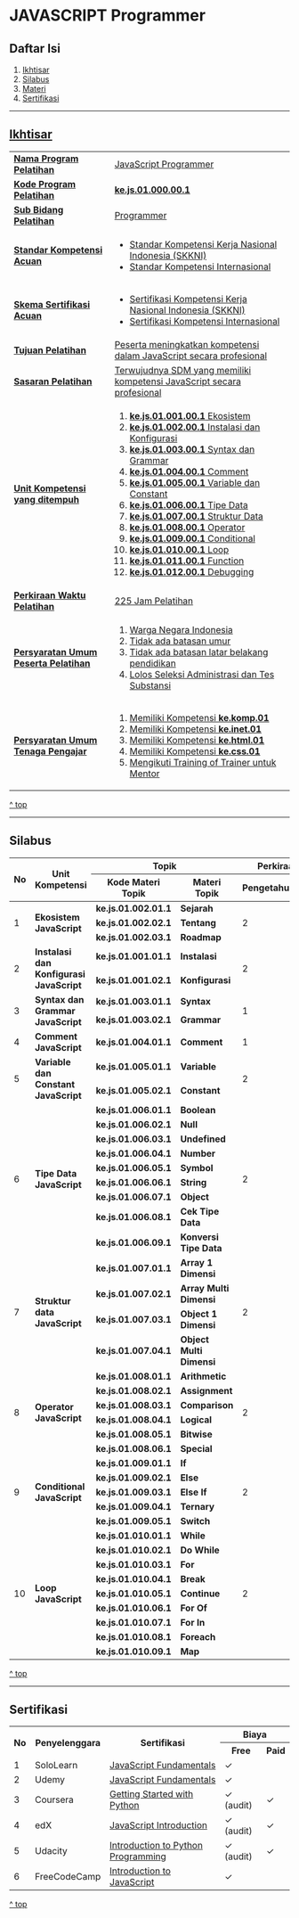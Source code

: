 <h1>JAVASCRIPT Programmer</h1>

<h2 id="daftar-isi">Daftar Isi</h2>

<ol>
  <li><a href="#ikhtisar" title="Ikhtisar">Ikhtisar</li>
  <li><a href="#silabus" title="Silabus">Silabus</li>
  <li><a href="#materi" title="Materi">Materi</li>
  <li><a href="#sertifikasi" title="">Sertifikasi</li>
</ol>

<hr>

<h2 id="ikhtisar">Ikhtisar</h2>

<table>
  <tbody>
    <tr>
      <td><strong>Nama Program Pelatihan</strong></td>
      <td>JavaScript Programmer</td>
    </tr>
    <tr>
      <td><strong>Kode Program Pelatihan</strong></td>
      <td><strong>ke.js.01.000.00.1</strong></td>
    </tr>
    <tr>
      <td><strong>Sub Bidang Pelatihan</strong></td>
      <td>Programmer</td>
    </tr>
    <tr>
      <td><strong>Standar Kompetensi Acuan</strong></td>
      <td>
        <ul>
          <li>Standar Kompetensi Kerja Nasional Indonesia (SKKNI)</li>
          <li>Standar Kompetensi Internasional</li>
        </ul>
      </td>
    </tr>
    <tr>
      <td><strong>Skema Sertifikasi Acuan</strong></td>
      <td>
        <ul>
          <li>Sertifikasi Kompetensi Kerja Nasional Indonesia (SKKNI)</li>
          <li>Sertifikasi Kompetensi Internasional</li>
        </ul>
      </td>
    </tr>
    <tr>
      <td><strong>Tujuan Pelatihan</strong></td>
      <td>Peserta meningkatkan kompetensi dalam JavaScript secara profesional</td>
    </tr>
    <tr>
      <td><strong>Sasaran Pelatihan</strong></td>
      <td>Terwujudnya SDM yang memiliki kompetensi JavaScript secara profesional</td>
    </tr>
    <tr>
      <td><strong>Unit Kompetensi yang ditempuh</strong></td>
      <td>
        <ol>
          <li><strong>ke.js.01.001.00.1</strong> Ekosistem</li>
          <li><strong>ke.js.01.002.00.1</strong> Instalasi dan Konfigurasi</li>
          <li><strong>ke.js.01.003.00.1</strong> Syntax dan Grammar</li>
          <li><strong>ke.js.01.004.00.1</strong> Comment</li>
          <li><strong>ke.js.01.005.00.1</strong> Variable dan Constant</li>
          <li><strong>ke.js.01.006.00.1</strong> Tipe Data</li>
          <li><strong>ke.js.01.007.00.1</strong> Struktur Data</li>
          <li><strong>ke.js.01.008.00.1</strong> Operator</li>
          <li><strong>ke.js.01.009.00.1</strong> Conditional</li>
          <li><strong>ke.js.01.010.00.1</strong> Loop</li>
          <li><strong>ke.js.01.011.00.1</strong> Function</li>
          <li><strong>ke.js.01.012.00.1</strong> Debugging</li>
        </ol>
      </td>
    </tr>
    <tr>
      <td><strong>Perkiraan Waktu Pelatihan</th>
      <td>225 Jam Pelatihan</td>
    </tr>
    <tr>
      <td><strong>Persyaratan Umum Peserta Pelatihan</strong></td>
      <td>
        <ol>
          <li>Warga Negara Indonesia</li>
          <li>Tidak ada batasan umur</li>
          <li>Tidak ada batasan latar belakang pendidikan</li>
          <li>Lolos Seleksi Administrasi dan Tes Substansi</li>
        </ol>
      </td>
    </tr>
    <tr>
      <td><strong>Persyaratan Umum Tenaga Pengajar</strong></td>
      <td>
        <ol>
          <li>Memiliki Kompetensi <strong>ke.komp.01</strong></li>
          <li>Memiliki Kompetensi <strong>ke.inet.01</strong></li>
          <li>Memiliki Kompetensi <strong>ke.html.01</strong></li>
          <li>Memiliki Kompetensi <strong>ke.css.01</strong></li>
          <li>Mengikuti Training of Trainer untuk Mentor</li>
        </ol>
      </td>
    </tr>
  </tbody>
</table>

<a href="#daftar-isi" title="^ top">^ top</a>

<hr>

<h2 id="silabus">Silabus</h2>

<table>
<thead>
    <tr>
        <th rowspan="2" colspan="1">No</th>
        <th rowspan="2">Unit Kompetensi</th>
        <th rowspan="1" colspan="2">Topik</th>
        <th rowspan="1" colspan="3">Perkiraan Waktu Pelatihan (JP)</th>
    </tr>
    <tr>
        <th>Kode Materi Topik</th>
        <th>Materi Topik</th>
        <th>Pengetahuan</th>
        <th>Keterampilan</th>
        <th>Jumlah</th>
    </tr>
</thead>
<tbody>
    <tr>
        <td rowspan="3">1</td>
        <td rowspan="3"><strong>Ekosistem JavaScript</strong></td>
        <td><strong>ke.js.01.002.01.1</strong></td>
        <td><strong>Sejarah</strong></td>
        <td rowspan="3">2</td>
        <td rowspan="3">0</td>
        <td rowspan="3">2</td>
    </tr>
    <tr>
        <td><strong>ke.js.01.002.02.1</strong></td>
        <td><strong>Tentang</strong></td>
    </tr>
    <tr>
        <td><strong>ke.js.01.002.03.1</strong></td>
        <td><strong>Roadmap</strong></td>
    </tr>
    <tr>
        <td rowspan="2">2</td>
        <td rowspan="2"><strong>Instalasi dan Konfigurasi JavaScript</strong></td>
        <td><strong>ke.js.01.001.01.1</strong></td>
        <td><strong>Instalasi</strong></td>
        <td rowspan="2">2</td>
        <td rowspan="2">2</td>
        <td rowspan="2">4</td>
    </tr>
    <tr>
        <td><strong>ke.js.01.001.02.1</strong></td>
        <td><strong>Konfigurasi</strong></td>
    </tr>
    <tr>
        <td rowspan="2">3</td>
        <td rowspan="2"><strong>Syntax dan Grammar JavaScript</strong></td>
        <td><strong>ke.js.01.003.01.1</strong></td>
        <td><strong>Syntax</strong></td>
        <td rowspan="2">1</td>
        <td rowspan="2">0</td>
        <td rowspan="2">1</td>
    </tr>
    <tr>
        <td><strong>ke.js.01.003.02.1</strong></td>
        <td><strong>Grammar</strong></td>
    </tr>
    <tr>
        <td>4</td>
        <td><strong>Comment JavaScript</strong></td>
        <td><strong>ke.js.01.004.01.1</strong></td>
        <td><strong>Comment</strong></td>
        <td>1</td>
        <td>1</td>
        <td>2</td>
    </tr>
    <tr>
        <td rowspan="2">5</td>
        <td rowspan="2"><strong>Variable dan Constant JavaScript</strong></td>
        <td><strong>ke.js.01.005.01.1</strong></td>
        <td><strong>Variable</strong></td>
        <td rowspan="2">2</td>
        <td rowspan="2">2</td>
        <td rowspan="2">4</td>
    </tr>
    <tr>
        <td><strong>ke.js.01.005.02.1</strong></td>
        <td><strong>Constant</strong></td>
        <td>1</td>
        <td>1</td>
        <td>2</td>
    </tr>
    <tr>
        <td rowspan="9">6</td>
        <td rowspan="9"><strong>Tipe Data JavaScript</strong></td>
        <td><strong>ke.js.01.006.01.1</strong></td>
        <td><strong>Boolean</strong></td>
        <td rowspan="9">2</td>
        <td rowspan="9">2</td>
        <td rowspan="9">4</td>
    </tr>
    <tr>
        <td><strong>ke.js.01.006.02.1</strong></td>
        <td><strong>Null</strong></td>
    </tr>
    <tr>
        <td><strong>ke.js.01.006.03.1</strong></td>
        <td><strong>Undefined</strong></td>
    </tr>
    <tr>
        <td><strong>ke.js.01.006.04.1</strong></td>
        <td><strong>Number</strong></td>
    </tr>
    <tr>
        <td><strong>ke.js.01.006.05.1</strong></td>
        <td><strong>Symbol</strong></td>
    </tr>
    <tr>
        <td><strong>ke.js.01.006.06.1</strong></td>
        <td><strong>String</strong></td>
    </tr>
    <tr>
        <td><strong>ke.js.01.006.07.1</strong></td>
        <td><strong>Object</strong></td>
    </tr>
    <tr>
        <td><strong>ke.js.01.006.08.1</strong></td>
        <td><strong>Cek Tipe Data</strong></td>
    </tr>
    <tr>
        <td><strong>ke.js.01.006.09.1</strong></td>
        <td><strong>Konversi Tipe Data</strong></td>
    </tr>
    <tr>
        <td rowspan="4">7</td>
        <td rowspan="4"><strong>Struktur data JavaScript</strong></td>
        <td><strong>ke.js.01.007.01.1</strong></td>
        <td><strong>Array 1 Dimensi</strong></td>
        <td rowspan="4">2</td>
        <td rowspan="4">2</td>
        <td rowspan="4">4</td>
    </tr>
    <tr>
        <td><strong>ke.js.01.007.02.1</strong></td>
        <td><strong>Array Multi Dimensi</strong></td>
    </tr>
    <tr>
        <td><strong>ke.js.01.007.03.1</strong></td>
        <td><strong>Object 1 Dimensi</strong></td>
    </tr>
    <tr>
        <td><strong>ke.js.01.007.04.1</strong></td>
        <td><strong>Object Multi Dimensi</strong></td>
    </tr>
    <tr>
        <td rowspan="6">8</td>
        <td rowspan="6"><strong>Operator JavaScript</strong></td>
        <td><strong>ke.js.01.008.01.1</strong></td>
        <td><strong>Arithmetic</strong></td>
        <td rowspan="6">2</td>
        <td rowspan="6">2</td>
        <td rowspan="6">4</td>
    </tr>
    <tr>
        <td><strong>ke.js.01.008.02.1</strong></td>
        <td><strong>Assignment</strong></td>
    </tr>
    <tr>
        <td><strong>ke.js.01.008.03.1</strong></td>
        <td><strong>Comparison</strong></td>
    </tr>
    <tr>
        <td><strong>ke.js.01.008.04.1</strong></td>
        <td><strong>Logical</strong></td>
    </tr>
    <tr>
        <td><strong>ke.js.01.008.05.1</strong></td>
        <td><strong>Bitwise</strong></td>
    </tr>
    <tr>
        <td><strong>ke.js.01.008.06.1</strong></td>
        <td><strong>Special</strong></td>
    </tr>
    <tr>
        <td rowspan="5">9</td>
        <td rowspan="5"><strong>Conditional JavaScript</strong></td>
        <td><strong>ke.js.01.009.01.1</strong></td>
        <td><strong>If</strong></td>
        <td rowspan="5">2</td>
        <td rowspan="5">2</td>
        <td rowspan="5">4</td>
    </tr>
    <tr>
        <td><strong>ke.js.01.009.02.1</strong></td>
        <td><strong>Else</strong></td>
    </tr>
    <tr>
        <td><strong>ke.js.01.009.03.1</strong></td>
        <td><strong>Else If</strong></td>
    </tr>
    <tr>
        <td><strong>ke.js.01.009.04.1</strong></td>
        <td><strong>Ternary</strong></td>
    </tr>
    <tr>
        <td><strong>ke.js.01.009.05.1</strong></td>
        <td><strong>Switch</strong></td>
    </tr>
    <tr>
        <td rowspan="9">10</td>
        <td rowspan="9"><strong>Loop JavaScript</strong></td>
        <td><strong>ke.js.01.010.01.1</strong></td>
        <td><strong>While</strong></td>
        <td rowspan="9">2</td>
        <td rowspan="9">2</td>
        <td rowspan="9">4</td>
    </tr>
    <tr>
        <td><strong>ke.js.01.010.02.1</strong></td>
        <td><strong>Do While</strong></td>
    </tr>
    <tr>
        <td><strong>ke.js.01.010.03.1</strong></td>
        <td><strong>For</strong></td>
    </tr>
    <tr>
        <td><strong>ke.js.01.010.04.1</strong></td>
        <td><strong>Break</strong></td>
    </tr>
    <tr>
        <td><strong>ke.js.01.010.05.1</strong></td>
        <td><strong>Continue</strong></td>
    </tr>
    <tr>
        <td><strong>ke.js.01.010.06.1</strong></td>
        <td><strong>For Of</strong></td>
    </tr>
    <tr>
        <td><strong>ke.js.01.010.07.1</strong></td>
        <td><strong>For In</strong></td>
    </tr>
    <tr>
        <td><strong>ke.js.01.010.08.1</strong></td>
        <td><strong>Foreach</strong></td>
    </tr>
    <tr>
        <td><strong>ke.js.01.010.09.1</strong></td>
        <td><strong>Map</strong></td>
    </tr>
</tbody>
</table>

<a href="#daftar-isi" title="^ top">^ top</a>

<hr>

<h2 id="sertifikasi">Sertifikasi</h2>
<table>
  <tr>
    <tr>
    <th rowspan="2">No</th>
    <th rowspan="2">Penyelenggara</th>
    <th rowspan="2">Sertifikasi</th>
    <th colspan="2">Biaya</th>
  </tr>
  <tr>
    <th>Free</th>
    <th>Paid</th>
  </tr>
  <tr>
    <td>1</td>
    <td>SoloLearn</td>
    <td><a href="https://www.sololearn.com/Course/JavaScript/" title="JavaScript Fundamentals">JavaScript Fundamentals</a></td>
    <td>✓</td>
    <td></td>
  </tr>
  <tr>
    <td>2</td>
    <td>Udemy</td>
    <td><a href="https://www.udemy.com/course/javascriptfundamentals/" title="JavaScript Fundamentals">JavaScript Fundamentals</a></td>
    <td>✓</td>
    <td></td>
  </tr>
  <tr>
    <td>3</td>
    <td>Coursera</td>
    <td><a href="https://www.coursera.org/learn/python" title="Interactivity with JavaScript">Getting Started with Python</a></td>
    <td>✓ (audit)</td>
    <td>✓</td>
  </tr>
  <tr>
    <td>4</td>
    <td>edX</td>
    <td><a href="https://www.edx.org/course/javascript-introduction">JavaScript Introduction</a></td>
    <td>✓ (audit)</td>
    <td>✓</td>
  </tr>
  <tr>
    <td>5</td>
    <td>Udacity</td>
    <td><a href="https://www.udacity.com/course/introduction-to-python--ud1110" title="Introduction to Python Programming">Introduction to Python Programming</a></td>
    <td>✓ (audit)</td>
    <td>✓</td>
  </tr>
  <tr>
    <td>6</td>
    <td>FreeCodeCamp</td>
    <td><a href="https://www.freecodecamp.org/learn/javascript-algorithms-and-data-structures/basic-javascript/" title="Introduction to JavaScript">Introduction to JavaScript</a></td>
    <td>✓</td>
    <td></td>
  </tr>
</table>

<a href="#daftar-isi" title="^ top">^ top</a>

<!--
<hr>

<h2 id="materi">Materi</h2>

Lihat [Materi Ajar](https://github.com/kollaacademy/kurikulum-js/wiki) di [Wiki](https://github.com/kollaacademy/kurikulum-js/wiki)

<a href="#daftar-isi" title="^ top">^ top</a>

<hr> -->
